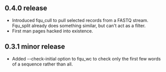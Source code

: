 ## 0.4.0 release
* Introduced fqu_cull to pull selected records from a FASTQ stream. Fqu_split already does something similar, but can't act as a filter.
* First man pages hacked into existence.


## 0.3.1 minor release
* Added --check-initial option to fqu_wc to check only the first few words
of a sequence rather than all.
